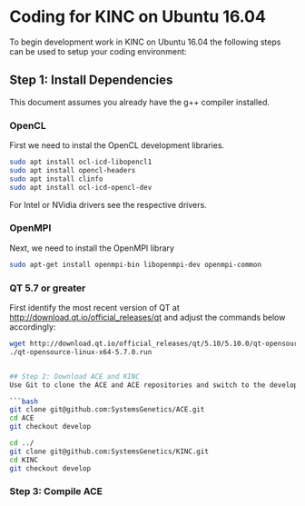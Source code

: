 
# Coding for KINC on Ubuntu 16.04
To begin development work in KINC on Ubuntu 16.04 the following steps can be used to setup your coding environment:

## Step 1: Install Dependencies
This document assumes you already have the g++ compiler installed.

### OpenCL
First we need to instal the OpenCL development libraries.  

```bash
sudo apt install ocl-icd-libopencl1
sudo apt install opencl-headers
sudo apt install clinfo
sudo apt install ocl-icd-opencl-dev
```
For Intel or NVidia drivers see the respective drivers.

### OpenMPI
Next, we need to install the OpenMPI library

```bash
sudo apt-get install openmpi-bin libopenmpi-dev openmpi-common
```

### QT 5.7 or greater
First identify the most recent version of QT at http://download.qt.io/official_releases/qt and adjust the commands below accordingly:

```bash
wget http://download.qt.io/official_releases/qt/5.10/5.10.0/qt-opensource-linux-x64-5.10.0.run
./qt-opensource-linux-x64-5.7.0.run


## Step 2: Download ACE and KINC
Use Git to clone the ACE and ACE repositories and switch to the develop branch

```bash
git clone git@github.com:SystemsGenetics/ACE.git
cd ACE
git checkout develop 

cd ../
git clone git@github.com:SystemsGenetics/KINC.git
cd KINC
git checkout develop
```
### Step 3: Compile ACE

